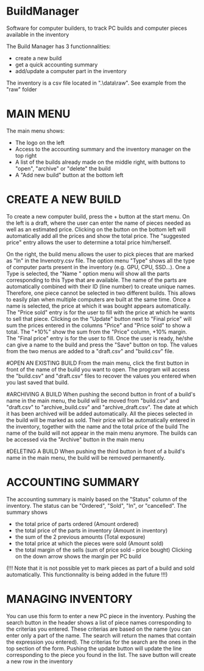# BuildManager
 Software for computer builders, to track PC builds and computer pieces available in the inventory

The Build Manager has 3 functionnalities:
 - create a new build
 - get a quick accounting summary
 - add/update a computer part in the inventory

The inventory is a csv file located in ".\data\raw". See example from the "raw" folder

# MAIN MENU
The main menu shows:
 - The logo on the left
 - Access to the accounting summary and the inventory manager on the top right
 - A list of the builds already made on the middle right, with buttons to "open", "archive" or "delete" the build
 - A "Add new build" button at the bottom left

# CREATE A NEW BUILD
To create a new computer build, press the + button at the start menu. 
On the left is a draft, where the user can enter the name of pieces needed as well as an estimated price. Clicking on the button on the bottom left will automatically add all the prices and show the total price. The "suggested price" entry allows the  user to determine a total price him/herself.

On the right, the build menu allows the user to pick pieces that are marked as "In" in the Invenotry.csv file. The option menu "Type" shows all the type of computer parts present in the inventory (e.g. GPU, CPU, SSD...). One a Type is selected, the "Name " option menu will show all the parts corresponding to this Type that are available. 
The name of the parts are automatically combined with their ID (line number) to create unique names. Therefore, one piece cannot be selected in two different builds. This allows to easily plan when multiple computers are built at the same time.
Once a name is selected, the price at which it was bought appears automatically. 
The "Price sold" entry is for the user to fill with the price at which he wants to sell that piece. 
Clicking on the "Update" button next to "Final price" will sum the prices entered in the columns "Price" and "Price sold" to show a total. The "+10%" show the sum from the "Price" column, +10% margin. 
The "Final price" entry is for the user to fill.
Once the user is ready, he/she can give a name to the build and press the "Save" button on top. The values from the two menus are added to a "draft.csv" and "build.csv" file.

#OPEN AN EXISTING BUILD
From the main menu, click the first button in front of the name of the build you want to open. 
The program will access the "build.csv" and "draft.csv" files to recover the values you entered when you last saved that build.

#ARCHIVING A BUILD
When pushing the second button in front of a build's name in the main menu, the build will be moved from "build.csv" and "draft.csv" to "archive_build.csv" and "archive_draft.csv". 
The date at which it has been archived will be added automatically.
All the pieces selected in the build will be marked as sold. Their price will be automatically entered in the inventory, together with the name and the total price of the build
The name of the build will not appear in the main menu anymore.
The builds can be accessed via the "Archive" button in the main menu

#DELETING A BUILD
When pushing the third button in front of a build's name in the main menu, the build will be removed permanently.

# ACCOUNTING SUMMARY
The accounting summary is mainly based on the "Status" column of the inventory. The status can be "Ordered", "Sold", "In", or "cancelled".
The summary shows 
  - the total price of parts ordered (Amount ordered)
  - the total price of the parts in inventory (Amount in inventory)
  - the sum of the 2 previous amounts (Total exposure)
  - the total price at which the pieces were sold (Amount sold)
  - the total margin of the sells (sum of price sold - price bought)
Clicking on the down arrow shows the margin per PC build 

(!!! Note that it is not possible yet to mark pieces as part of a build and sold automatically. This functionnality is being added in the future !!!)

# MANAGING INVENTORY
You can use this form to enter a new PC piece in the inventory. 
Pushing the search button in the header shows a list of piece names corresponding to the criterias you entered. These criterias are based on the name (you can enter only a part of the name. The search will return the names that contain the expression you entered). 
The criterias for the search are the ones in the top section of the form.
Pushing the update button will update the line corresponding to the piece you found in the list. The save button will create a new row in the inventory


